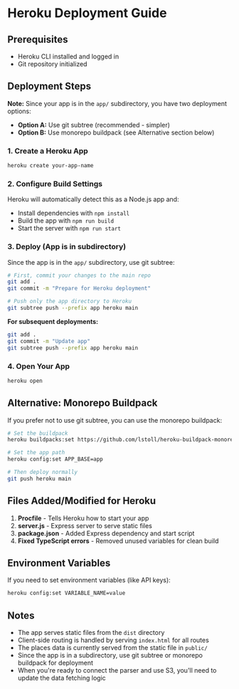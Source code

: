 # Heroku Deployment Guide

## Prerequisites
- Heroku CLI installed and logged in
- Git repository initialized

## Deployment Steps

**Note:** Since your app is in the `app/` subdirectory, you have two deployment options:
- **Option A:** Use git subtree (recommended - simpler)
- **Option B:** Use monorepo buildpack (see Alternative section below)

### 1. Create a Heroku App
```bash
heroku create your-app-name
```

### 2. Configure Build Settings
Heroku will automatically detect this as a Node.js app and:
- Install dependencies with `npm install`
- Build the app with `npm run build`
- Start the server with `npm run start`

### 3. Deploy (App is in subdirectory)
Since the app is in the `app/` subdirectory, use git subtree:

```bash
# First, commit your changes to the main repo
git add .
git commit -m "Prepare for Heroku deployment"

# Push only the app directory to Heroku
git subtree push --prefix app heroku main
```

**For subsequent deployments:**
```bash
git add .
git commit -m "Update app"
git subtree push --prefix app heroku main
```

### 4. Open Your App
```bash
heroku open
```

## Alternative: Monorepo Buildpack

If you prefer not to use git subtree, you can use the monorepo buildpack:

```bash
# Set the buildpack
heroku buildpacks:set https://github.com/lstoll/heroku-buildpack-monorepo

# Set the app path
heroku config:set APP_BASE=app

# Then deploy normally
git push heroku main
```

## Files Added/Modified for Heroku

1. **Procfile** - Tells Heroku how to start your app
2. **server.js** - Express server to serve static files
3. **package.json** - Added Express dependency and start script
4. **Fixed TypeScript errors** - Removed unused variables for clean build

## Environment Variables
If you need to set environment variables (like API keys):
```bash
heroku config:set VARIABLE_NAME=value
```

## Notes
- The app serves static files from the `dist` directory
- Client-side routing is handled by serving `index.html` for all routes
- The places data is currently served from the static file in `public/`
- Since the app is in a subdirectory, use git subtree or monorepo buildpack for deployment
- When you're ready to connect the parser and use S3, you'll need to update the data fetching logic 